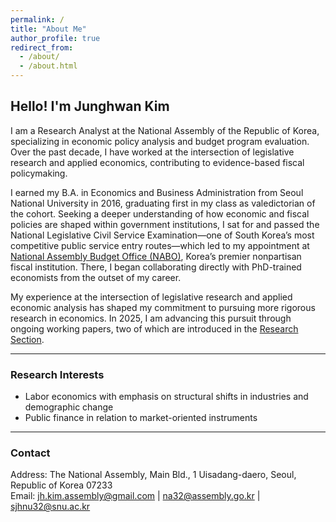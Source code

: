 ```yaml
---
permalink: /
title: "About Me"
author_profile: true
redirect_from: 
  - /about/
  - /about.html
---
```




## Hello! I'm Junghwan Kim  

I am a Research Analyst at the National Assembly of the Republic of Korea, specializing in economic policy analysis and budget program evaluation. Over the past decade, I have worked at the intersection of legislative research and applied economics, contributing to evidence-based fiscal policymaking.

I earned my B.A. in Economics and Business Administration from Seoul National University in 2016, graduating first in my class as valedictorian of the cohort. Seeking a deeper understanding of how economic and fiscal policies are shaped within government institutions, I sat for and passed the National Legislative Civil Service Examination—one of South Korea’s most competitive public service entry routes—which led to my appointment at  [National Assembly Budget Office (NABO)](https://korea.nabo.go.kr/naboEng/main/main.do), Korea’s premier nonpartisan fiscal institution. There, I began collaborating directly with PhD-trained economists from the outset of my career.

My experience at the intersection of legislative research and applied economic analysis has shaped my commitment to pursuing more rigorous research in economics. In 2025, I am advancing this pursuit through ongoing working papers, two of which are introduced in the [Research Section](https://jhkim-econ.github.io/research/).

---

### Research Interests
- Labor economics with emphasis on structural shifts in industries and demographic change    
- Public finance in relation to market-oriented instruments

---

### Contact
Address: The National Assembly, Main Bld., 1 Uisadang-daero, Seoul, Republic of Korea 07233  
Email: jh.kim.assembly@gmail.com | na32@assembly.go.kr | sjhnu32@snu.ac.kr 

